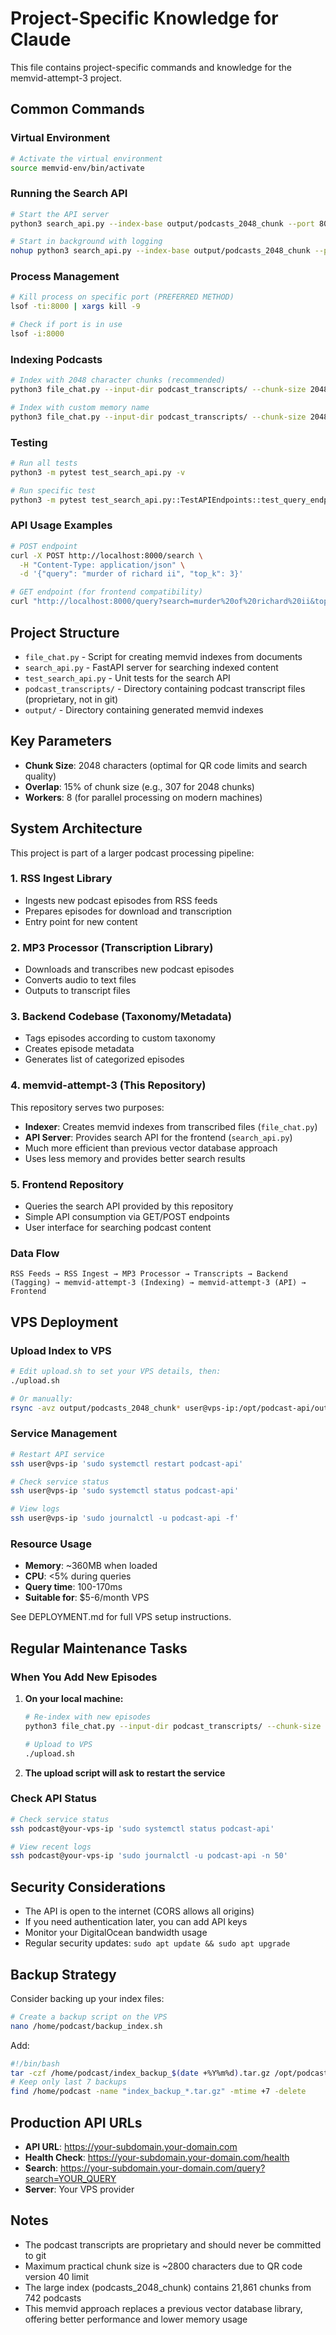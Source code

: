 # Project-Specific Knowledge for Claude

This file contains project-specific commands and knowledge for the memvid-attempt-3 project.

## Common Commands

### Virtual Environment
```bash
# Activate the virtual environment
source memvid-env/bin/activate
```

### Running the Search API
```bash
# Start the API server
python3 search_api.py --index-base output/podcasts_2048_chunk --port 8000

# Start in background with logging
nohup python3 search_api.py --index-base output/podcasts_2048_chunk --port 8000 > api.log 2>&1 &
```

### Process Management
```bash
# Kill process on specific port (PREFERRED METHOD)
lsof -ti:8000 | xargs kill -9

# Check if port is in use
lsof -i:8000
```

### Indexing Podcasts
```bash
# Index with 2048 character chunks (recommended)
python3 file_chat.py --input-dir podcast_transcripts/ --chunk-size 2048 --overlap 307 --workers 8

# Index with custom memory name
python3 file_chat.py --input-dir podcast_transcripts/ --chunk-size 2048 --overlap 307 --workers 8 --memory-name podcasts_2048_chunk
```

### Testing
```bash
# Run all tests
python3 -m pytest test_search_api.py -v

# Run specific test
python3 -m pytest test_search_api.py::TestAPIEndpoints::test_query_endpoint_exists -v
```

### API Usage Examples
```bash
# POST endpoint
curl -X POST http://localhost:8000/search \
  -H "Content-Type: application/json" \
  -d '{"query": "murder of richard ii", "top_k": 3}'

# GET endpoint (for frontend compatibility)
curl "http://localhost:8000/query?search=murder%20of%20richard%20ii&top_k=3"
```

## Project Structure

- `file_chat.py` - Script for creating memvid indexes from documents
- `search_api.py` - FastAPI server for searching indexed content
- `test_search_api.py` - Unit tests for the search API
- `podcast_transcripts/` - Directory containing podcast transcript files (proprietary, not in git)
- `output/` - Directory containing generated memvid indexes

## Key Parameters

- **Chunk Size**: 2048 characters (optimal for QR code limits and search quality)
- **Overlap**: 15% of chunk size (e.g., 307 for 2048 chunks)
- **Workers**: 8 (for parallel processing on modern machines)

## System Architecture

This project is part of a larger podcast processing pipeline:

### 1. **RSS Ingest Library**
- Ingests new podcast episodes from RSS feeds
- Prepares episodes for download and transcription
- Entry point for new content

### 2. **MP3 Processor (Transcription Library)**
- Downloads and transcribes new podcast episodes
- Converts audio to text files
- Outputs to transcript files

### 3. **Backend Codebase (Taxonomy/Metadata)**
- Tags episodes according to custom taxonomy
- Creates episode metadata
- Generates list of categorized episodes

### 4. **memvid-attempt-3 (This Repository)**
This repository serves two purposes:
- **Indexer**: Creates memvid indexes from transcribed files (`file_chat.py`)
- **API Server**: Provides search API for the frontend (`search_api.py`)
- Much more efficient than previous vector database approach
- Uses less memory and provides better search results

### 5. **Frontend Repository**
- Queries the search API provided by this repository
- Simple API consumption via GET/POST endpoints
- User interface for searching podcast content

### Data Flow
```
RSS Feeds → RSS Ingest → MP3 Processor → Transcripts → Backend (Tagging) → memvid-attempt-3 (Indexing) → memvid-attempt-3 (API) → Frontend
```

## VPS Deployment

### Upload Index to VPS
```bash
# Edit upload.sh to set your VPS details, then:
./upload.sh

# Or manually:
rsync -avz output/podcasts_2048_chunk* user@vps-ip:/opt/podcast-api/output/
```

### Service Management
```bash
# Restart API service
ssh user@vps-ip 'sudo systemctl restart podcast-api'

# Check service status
ssh user@vps-ip 'sudo systemctl status podcast-api'

# View logs
ssh user@vps-ip 'sudo journalctl -u podcast-api -f'
```

### Resource Usage
- **Memory**: ~360MB when loaded
- **CPU**: <5% during queries
- **Query time**: 100-170ms
- **Suitable for**: $5-6/month VPS

See DEPLOYMENT.md for full VPS setup instructions.

## Regular Maintenance Tasks

### When You Add New Episodes

1. **On your local machine:**
   ```bash
   # Re-index with new episodes
   python3 file_chat.py --input-dir podcast_transcripts/ --chunk-size 2048 --overlap 307 --workers 8 --memory-name podcasts_2048_chunk
   
   # Upload to VPS
   ./upload.sh
   ```

2. **The upload script will ask to restart the service**

### Check API Status
```bash
# Check service status
ssh podcast@your-vps-ip 'sudo systemctl status podcast-api'

# View recent logs
ssh podcast@your-vps-ip 'sudo journalctl -u podcast-api -n 50'
```

## Security Considerations

- The API is open to the internet (CORS allows all origins)
- If you need authentication later, you can add API keys
- Monitor your DigitalOcean bandwidth usage
- Regular security updates: `sudo apt update && sudo apt upgrade`

## Backup Strategy

Consider backing up your index files:
```bash
# Create a backup script on the VPS
nano /home/podcast/backup_index.sh
```

Add:
```bash
#!/bin/bash
tar -czf /home/podcast/index_backup_$(date +%Y%m%d).tar.gz /opt/podcast-api/output/
# Keep only last 7 backups
find /home/podcast -name "index_backup_*.tar.gz" -mtime +7 -delete
```

## Production API URLs

- **API URL**: https://your-subdomain.your-domain.com
- **Health Check**: https://your-subdomain.your-domain.com/health
- **Search**: https://your-subdomain.your-domain.com/query?search=YOUR_QUERY
- **Server**: Your VPS provider

## Notes

- The podcast transcripts are proprietary and should never be committed to git
- Maximum practical chunk size is ~2800 characters due to QR code version 40 limit
- The large index (podcasts_2048_chunk) contains 21,861 chunks from 742 podcasts
- This memvid approach replaces a previous vector database library, offering better performance and lower memory usage